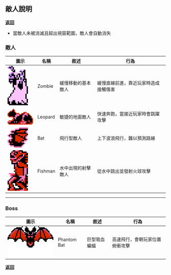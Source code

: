 ## 敵人說明  
[**返回**](Documentation.md)
- 當敵人未被消滅且超出視窗範圍，敵人會自動消失

### 敵人

| 圖示                                 | 名稱         | 敘述                   | 行為                               |
|--------------------------------------|-------------|------------------------|------------------------------------|
| ![](images/enemies/zombie.png)       | Zombie      | 緩慢移動的基本敵人       | 緩慢直線前進，靠近玩家時造成接觸傷害  |
| ![](images/enemies/leopard.png)      | Leopard     | 敏捷的地面敵人           | 快速奔跑，當接近玩家時會跳躍攻擊     |
| ![](images/enemies/bat.png)          | Bat         | 飛行型敵人              | 上下波浪飛行，難以預測路線           |
| ![](images/enemies/fishman.png)      | Fishman     | 水中出現的射擊敵人       | 從水中跳出並發射火球攻擊             |

---

### Boss

| 圖示                                 | 名稱         | 敘述             | 行為                          |
|--------------------------------------|-------------|------------------|-------------------------------|
| ![](images/enemies/boss.png)         | Phantom Bat | 巨型吸血蝙蝠      | 高速飛行，會朝玩家位置俯衝攻擊   |

[**返回**](Documentation.md)

